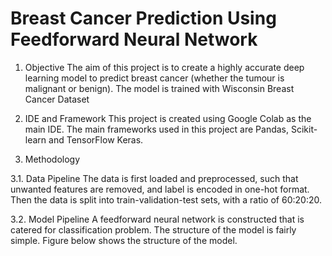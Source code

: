 # Breast Cancer Prediction Using Feedforward Neural Network

1. Objective
The aim of this project is to create a highly accurate deep learning model to predict breast cancer (whether the tumour is malignant or benign).
The model is trained with Wisconsin Breast Cancer Dataset

2. IDE and Framework
This project is created using Google Colab as the main IDE. The main frameworks used in this project are Pandas, Scikit-learn and TensorFlow Keras.

3. Methodology


3.1. Data Pipeline
The data is first loaded and preprocessed, such that unwanted features are removed, and label is encoded in one-hot format. Then the data is split into train-validation-test sets, with a ratio of 60:20:20.

3.2. Model Pipeline
A feedforward neural network is constructed that is catered for classification problem. The structure of the model is fairly simple. Figure below shows the structure of the model.

